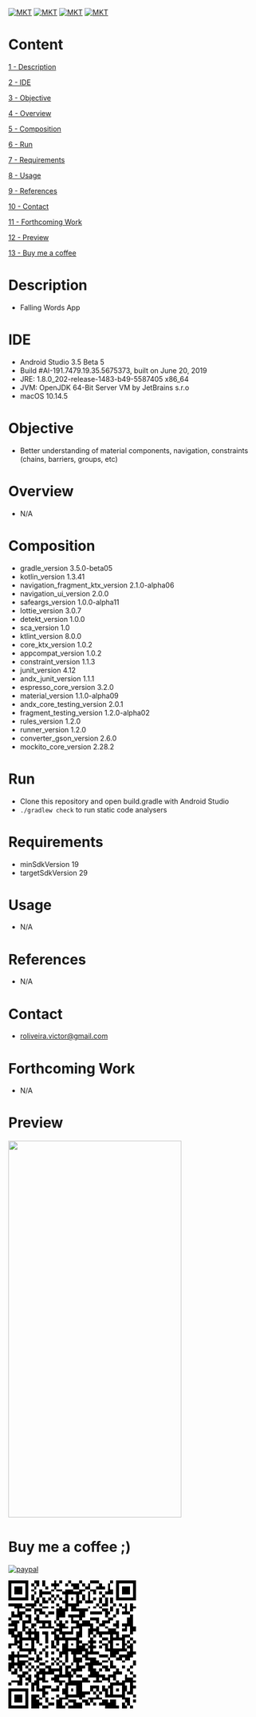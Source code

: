 [![MKT](https://img.shields.io/badge/version-v1.0.0-blue.svg)](https://img.shields.io/badge/version-v1.0.0-blue.svg)
[![MKT](https://img.shields.io/badge/language-Kotlin-orange.svg)](https://img.shields.io/badge/language-Kotlin-orange.svg)
[![MKT](https://img.shields.io/badge/platform-Android-lightgrey.svg)](https://img.shields.io/badge/platform-Android-lightgrey.svg)
[![MKT](https://img.shields.io/badge/license-Copyleft-red.svg)](./LICENSE)

# Content

[1 - Description](#description)

[2 - IDE](#ide)

[3 - Objective](#objective)

[4 - Overview](#overview)

[5 - Composition](#composition)

[6 - Run](#run)

[7 - Requirements](#requirements)

[8 - Usage](#usage)

[9 - References](#references)

[10 - Contact](#contact)

[11 - Forthcoming Work](#forthcoming-work)

[12 - Preview](#preview)

[13 - Buy me a coffee](#buy-me-a-coffee-)

# Description

-   Falling Words App

# IDE

- Android Studio 3.5 Beta 5
- Build #AI-191.7479.19.35.5675373, built on June 20, 2019
- JRE: 1.8.0_202-release-1483-b49-5587405 x86_64
- JVM: OpenJDK 64-Bit Server VM by JetBrains s.r.o
- macOS 10.14.5

# Objective

  - Better understanding of material components, navigation, constraints (chains, barriers, groups, etc)

# Overview

  - N/A

# Composition

  - gradle_version 3.5.0-beta05
  - kotlin_version 1.3.41
  - navigation_fragment_ktx_version 2.1.0-alpha06
  - navigation_ui_version 2.0.0
  - safeargs_version 1.0.0-alpha11
  - lottie_version 3.0.7
  - detekt_version 1.0.0
  - sca_version 1.0
  - ktlint_version 8.0.0
  - core_ktx_version 1.0.2
  - appcompat_version 1.0.2
  - constraint_version 1.1.3
  - junit_version 4.12
  - andx_junit_version 1.1.1
  - espresso_core_version 3.2.0
  - material_version 1.1.0-alpha09
  - andx_core_testing_version 2.0.1
  - fragment_testing_version 1.2.0-alpha02
  - rules_version 1.2.0
  - runner_version 1.2.0
  - converter_gson_version 2.6.0
  - mockito_core_version 2.28.2

# Run

  -  Clone this repository and open build.gradle with Android Studio
  -  `./gradlew check` to run static code analysers

# Requirements

  - minSdkVersion 19
  - targetSdkVersion 29

# Usage

  - N/A

#   References

  - N/A

#   Contact

  - roliveira.victor@gmail.com

#   Forthcoming Work

  - N/A

#   Preview

<img src="assets/preview.gif" width="347" height="753">

#   Buy me a coffee ;)

[![paypal](https://www.paypalobjects.com/en_US/i/btn/btn_donateCC_LG.gif)](https://www.paypal.com/cgi-bin/webscr?cmd=_donations&business=5VY87PA2ETA6A&item_name=Buy+me+a+coffe+%3B%29&currency_code=USD&source=url)


![qr.png](assets/qr.png)
